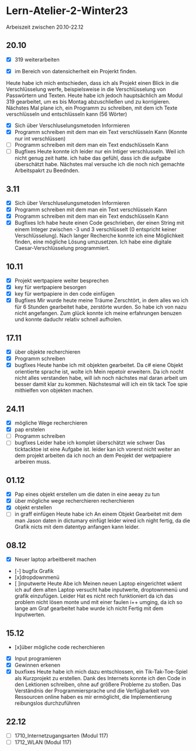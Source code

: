 # Lern-Atelier-2-Winter23

Arbeiszeit zwischen 20.10-22.12

## 20.10

- [x] 319 weiterarbeiten

- [x] im Bereich von datensicherheit ein Projerkt finden.

Heute habe ich mich entschieden, dass ich als Projekt einen Blick in die Verschlüsselung werfe, beispielsweise in die Verschlüsselung von Passwörtern und Texten. Heute habe ich jedoch hauptsächlich am Modul 319 gearbeitet, um es bis Montag abzuschließen und zu korrigieren. Nächstes Mal plane ich, ein Programm zu schreiben, mit dem ich Texte verschlüsseln und entschlüsseln kann (56 Wörter)

- [x] Sich über Verschluselungsmetoden Informieren
- [x] Programm schreiben mit dem man ein Text verschlüsseln Kann (Konnte nur int verschlüssen)
- [ ] Programm schreiben mit dem man ein Text endschlüsseln Kann 
- [ ] Bugfixes
Heute konnte ich leider nur ein Intiger verschlusseln. Weil ich nicht genug zeit hatte. ich habe das gefühl, dass ich die aufgabe überschätzt habe. Nächstes mal versuche ich die noch nich gemachte Arbeitspakrt zu Beednden.

## 3.11

- [x] Sich über Verschluselungsmetoden Informieren
- [x] Programm schreiben mit dem man ein Text verschlüsseln Kann
- [x] Programm schreiben mit dem man ein Text endschlüsseln Kann
- [x] Bugfixes
     Ich habe heute einen Code geschrieben, der einen String mit einem Integer zwischen -3 und 3 verschlüsselt (0 entspricht keiner Verschlüsselung). Nach langer Recherche konnte ich eine Möglichkeit finden, eine mögliche Lösung umzusetzen. Ich habe eine digitale Caesar-Verschlüsselung programmiert.
## 10.11

- [x] Projekt wertpapiere weiter besprechen
- [x] key für wertpapiere besorgen
- [x] key für wertpapiere in den code einfügen
- [x] Bugfixes
Mir wurde heute meine Träume Zerschtört, in dem alles wo ich für 6 Stunden gearbeitet habe, zerstörte wurden. So habe ich von nazu nicht angefangen. Zum glück konnte ich meine erfahrungen benuzen und konnte daduchr relativ schnell aufholen.

 ## 17.11
 
- [x] über objekte recherchieren
- [x] Programm schreiben
- [x] bugfixes
  Heute hanbe ich mit objekten gearbeitet. Da c# eiene Objekt orientierte sprache ist, wolte ich Mein repetoir erweitern. Da ich nocht nicht alles verstanden habe, will ixh noch nächstes mal daran arbeit um besser damit klar zu kommen. Nächstesmal will ich ein tik tack Toe spie mithielfen von objekten machen.

## 24.11

- [x] mögliche Wege recherchieren
- [x] pap erstelen
- [ ] Programm schreiben
- [ ] bugfixes
      Leider habe ich komplet überschätzt wie schwer Das ticktacktoe ist eine Aufgabe ist. leider kan ich vorerst nicht weiter an dem projekt arbeiten da ich noch an dem Peojekt der wetpapiere arbeiren muss.
## 01.12
- [x] Pap eines objekt erstellen um die daten in eine aeeay zu tun
- [x]  über mögliche wege recherchieren recherchieren
- [x]  objekt erstellen
- [ ]  in graff einfügen
Heute habe ich An einem Objekt Gearbeitet mit dem man Jason daten in dictumary einfügt leider wired ich night fertig, da die Grafik nicts mit dem datentyp <date only> anfangen kann leider.
## 08.12
 - [x] Neuer laptop arbeitbereit machen
 - [-] bugfix Grafik
 - [x]dropdownmenü
 - [ ]inputwerte
Heute Abe ich Meinen neuen Laptop eingerichtet wäent ich auf dem alten Laptop versucht habe inputwerte, droptownmenü und grafik einzufügen. Leider Hat es nicht rech funktioniert da ich das <date only> problem nicht lösen monte und mit einer faulen i++ umging, da ich so lange am Graf gearbeitet habe wurde ich nicht Fertig mit dem Inputwerten.

## 15.12
- [x]über mögliche code recherchieren
- [x] Input programieren
- [x] Gewinnen erkenen
- [x] buxfixes
Heute habe ich mich dazu entschlossen, ein Tik-Tak-Toe-Spiel als Kurzprojekt zu erstellen. Dank des Internets konnte ich den Code in den Lektionen schreiben, ohne auf größere Probleme zu stoßen. Das Verständnis der Programmiersprache und die Verfügbarkeit von Ressourcen online haben es mir ermöglicht, die Implementierung reibungslos durchzuführen

## 22.12
- [ ] 1710_Internetzugangsarten (Modul 117)
- [ ] 1712_WLAN (Modul 117)
